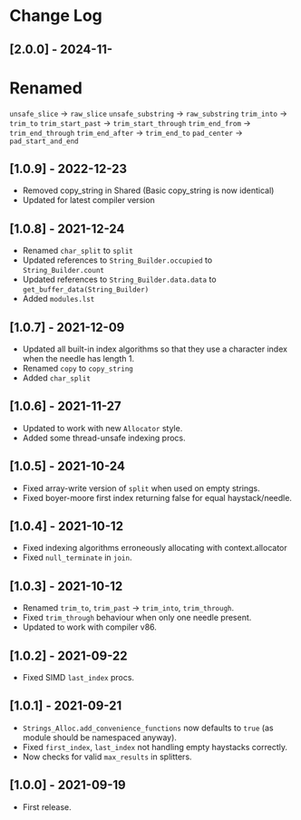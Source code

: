 # Change Log

## [2.0.0] - 2024-11-
# Renamed
`unsafe_slice` -> `raw_slice`
`unsafe_substring` -> `raw_substring`
`trim_into` -> `trim_to`
`trim_start_past` -> `trim_start_through`
`trim_end_from` -> `trim_end_through`
`trim_end_after` -> `trim_end_to`
`pad_center` -> `pad_start_and_end`

## [1.0.9] - 2022-12-23
* Removed copy_string in Shared (Basic copy_string is now identical)
* Updated for latest compiler version

## [1.0.8] - 2021-12-24
* Renamed `char_split` to `split`
* Updated references to `String_Builder.occupied` to `String_Builder.count`
* Updated references to `String_Builder.data.data` to `get_buffer_data(String_Builder)`
* Added `modules.lst`

## [1.0.7] - 2021-12-09
* Updated all built-in index algorithms so that they use a character index when the needle has length 1.
* Renamed `copy` to `copy_string`
* Added `char_split`

## [1.0.6] - 2021-11-27
* Updated to work with new `Allocator` style.
* Added some thread-unsafe indexing procs.

## [1.0.5] - 2021-10-24
* Fixed array-write version of `split` when used on empty strings.
* Fixed boyer-moore first index returning false for equal haystack/needle.

## [1.0.4] - 2021-10-12
* Fixed indexing algorithms erroneously allocating with context.allocator
* Fixed `null_terminate` in `join`.

## [1.0.3] - 2021-10-12
* Renamed `trim_to`, `trim_past` -> `trim_into`, `trim_through`.
* Fixed `trim_through` behaviour when only one needle present.
* Updated to work with compiler v86.

## [1.0.2] - 2021-09-22
* Fixed SIMD `last_index` procs.

## [1.0.1] - 2021-09-21
* `Strings_Alloc.add_convenience_functions` now defaults to `true` (as module should be namespaced anyway).
* Fixed `first_index`, `last_index` not handling empty haystacks correctly.
* Now checks for valid `max_results` in splitters.

## [1.0.0] - 2021-09-19
* First release.

